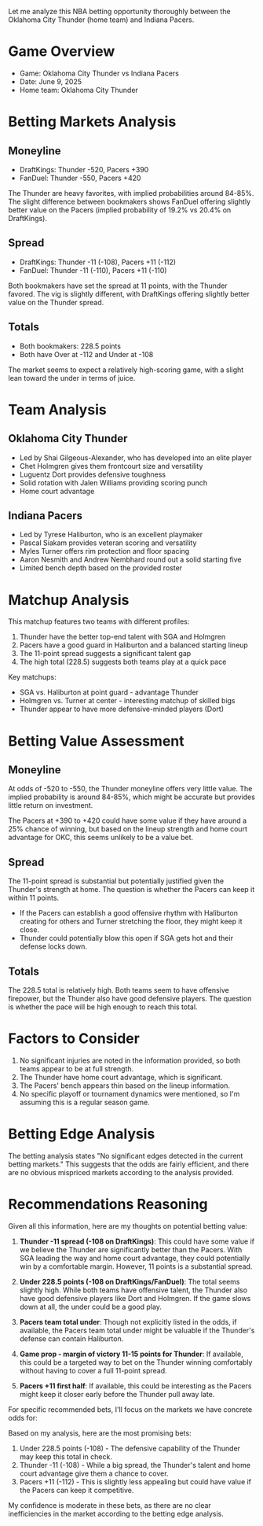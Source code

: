 Let me analyze this NBA betting opportunity thoroughly between the Oklahoma City Thunder (home team) and Indiana Pacers.

# Game Overview
- Game: Oklahoma City Thunder vs Indiana Pacers
- Date: June 9, 2025
- Home team: Oklahoma City Thunder

# Betting Markets Analysis

## Moneyline
- DraftKings: Thunder -520, Pacers +390
- FanDuel: Thunder -550, Pacers +420

The Thunder are heavy favorites, with implied probabilities around 84-85%. The slight difference between bookmakers shows FanDuel offering slightly better value on the Pacers (implied probability of 19.2% vs 20.4% on DraftKings).

## Spread
- DraftKings: Thunder -11 (-108), Pacers +11 (-112)
- FanDuel: Thunder -11 (-110), Pacers +11 (-110)

Both bookmakers have set the spread at 11 points, with the Thunder favored. The vig is slightly different, with DraftKings offering slightly better value on the Thunder spread.

## Totals
- Both bookmakers: 228.5 points
- Both have Over at -112 and Under at -108

The market seems to expect a relatively high-scoring game, with a slight lean toward the under in terms of juice.

# Team Analysis

## Oklahoma City Thunder
- Led by Shai Gilgeous-Alexander, who has developed into an elite player
- Chet Holmgren gives them frontcourt size and versatility
- Luguentz Dort provides defensive toughness
- Solid rotation with Jalen Williams providing scoring punch
- Home court advantage

## Indiana Pacers
- Led by Tyrese Haliburton, who is an excellent playmaker
- Pascal Siakam provides veteran scoring and versatility
- Myles Turner offers rim protection and floor spacing
- Aaron Nesmith and Andrew Nembhard round out a solid starting five
- Limited bench depth based on the provided roster

# Matchup Analysis

This matchup features two teams with different profiles:

1. Thunder have the better top-end talent with SGA and Holmgren
2. Pacers have a good guard in Haliburton and a balanced starting lineup
3. The 11-point spread suggests a significant talent gap
4. The high total (228.5) suggests both teams play at a quick pace

Key matchups:
- SGA vs. Haliburton at point guard - advantage Thunder
- Holmgren vs. Turner at center - interesting matchup of skilled bigs
- Thunder appear to have more defensive-minded players (Dort)

# Betting Value Assessment

## Moneyline
At odds of -520 to -550, the Thunder moneyline offers very little value. The implied probability is around 84-85%, which might be accurate but provides little return on investment.

The Pacers at +390 to +420 could have some value if they have around a 25% chance of winning, but based on the lineup strength and home court advantage for OKC, this seems unlikely to be a value bet.

## Spread
The 11-point spread is substantial but potentially justified given the Thunder's strength at home. The question is whether the Pacers can keep it within 11 points.

- If the Pacers can establish a good offensive rhythm with Haliburton creating for others and Turner stretching the floor, they might keep it close.
- Thunder could potentially blow this open if SGA gets hot and their defense locks down.

## Totals
The 228.5 total is relatively high. Both teams seem to have offensive firepower, but the Thunder also have good defensive players. The question is whether the pace will be high enough to reach this total.

# Factors to Consider

1. No significant injuries are noted in the information provided, so both teams appear to be at full strength.
2. The Thunder have home court advantage, which is significant.
3. The Pacers' bench appears thin based on the lineup information.
4. No specific playoff or tournament dynamics were mentioned, so I'm assuming this is a regular season game.

# Betting Edge Analysis

The betting analysis states "No significant edges detected in the current betting markets." This suggests that the odds are fairly efficient, and there are no obvious mispriced markets according to the analysis provided.

# Recommendations Reasoning

Given all this information, here are my thoughts on potential betting value:

1. **Thunder -11 spread (-108 on DraftKings)**: This could have some value if we believe the Thunder are significantly better than the Pacers. With SGA leading the way and home court advantage, they could potentially win by a comfortable margin. However, 11 points is a substantial spread.

2. **Under 228.5 points (-108 on DraftKings/FanDuel)**: The total seems slightly high. While both teams have offensive talent, the Thunder also have good defensive players like Dort and Holmgren. If the game slows down at all, the under could be a good play.

3. **Pacers team total under**: Though not explicitly listed in the odds, if available, the Pacers team total under might be valuable if the Thunder's defense can contain Haliburton.

4. **Game prop - margin of victory 11-15 points for Thunder**: If available, this could be a targeted way to bet on the Thunder winning comfortably without having to cover a full 11-point spread.

5. **Pacers +11 first half**: If available, this could be interesting as the Pacers might keep it closer early before the Thunder pull away late.

For specific recommended bets, I'll focus on the markets we have concrete odds for:

Based on my analysis, here are the most promising bets:

1. Under 228.5 points (-108) - The defensive capability of the Thunder may keep this total in check.
2. Thunder -11 (-108) - While a big spread, the Thunder's talent and home court advantage give them a chance to cover.
3. Pacers +11 (-112) - This is slightly less appealing but could have value if the Pacers can keep it competitive.

My confidence is moderate in these bets, as there are no clear inefficiencies in the market according to the betting edge analysis.